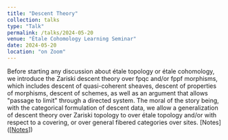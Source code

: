 ```yaml
---
title: "Descent Theory"
collection: talks
type: "Talk"
permalink: /talks/2024-05-20
venue: "Étale Cohomology Learning Seminar"
date: 2024-05-20
location: "on Zoom"
---
```


Before starting any discussion about étale topology or étale cohomology, we introduce the Zariski descent theory over fpqc and/or fppf morphisms, which includes descent of quasi-coherent sheaves, descent of properties of morphisms, descent of schemes, as well as an argument that allows "passage to limit" through a directed system. The moral of the story being, with the categorical formulation of descent data, we allow a generalization of descent theory over Zariski topology to over étale topology and/or with respect to a covering, or over general fibered categories over sites. [Notes]([<a href = "../files/Descent_Theory_Notes.pdf">Notes</a>])
